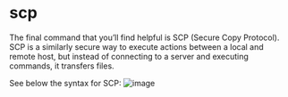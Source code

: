 # scp
The final command that you’ll find helpful is SCP (Secure Copy Protocol). 
SCP is a similarly secure way to execute actions between a local and remote host, but instead of connecting to a server and executing commands, it transfers files.

See below the syntax for SCP:
![image](https://github.com/AmalSunny992/networkingconcepts/assets/169422802/96cce70b-ff86-41ad-b04e-32d155b5bad1)
